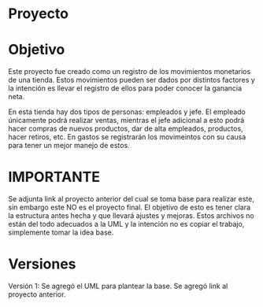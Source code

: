 # Proyecto

# Objetivo 
Este proyecto fue creado como un registro de los movimientos monetarios de una tienda. Estos movimientos pueden ser dados por distintos factores y la intención es llevar el registro de ellos para poder conocer la ganancia neta.

En esta tienda hay dos tipos de personas: empleados y jefe. El empleado únicamente podrá realizar ventas, mientras el jefe adicional a esto podrá hacer compras de nuevos productos, dar de alta empleados, productos, hacer retiros, etc. En gastos se registrarán los movimeintos con su causa para tener un mejor manejo de estos.

# IMPORTANTE
Se adjunta link al proyecto anterior del cual se toma base para realizar este, sin embargo este NO es el proyecto final. El objetivo de esto es tener clara la estructura antes hecha y que llevará ajustes y mejoras. Estos archivos no están del todo adecuados a la UML y la intención no es copiar el trabajo, simplemente tomar la idea base.

# Versiones
Versión 1: Se agregó el UML para plantear la base. Se agregó link al proyecto anterior.
